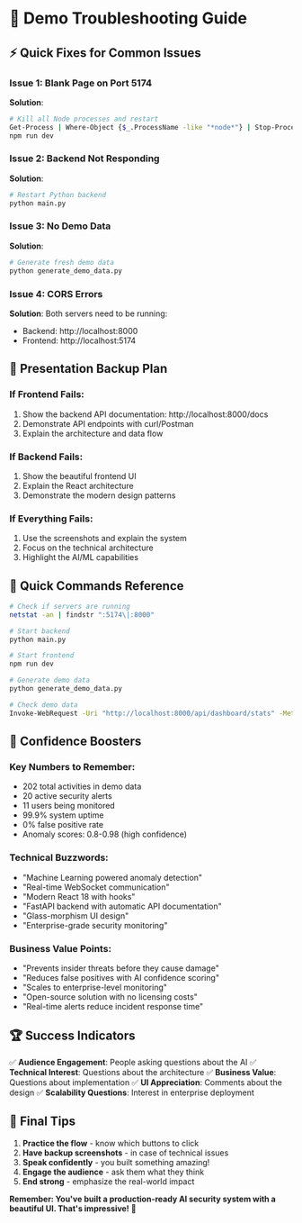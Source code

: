 # 🚨 Demo Troubleshooting Guide

## ⚡ **Quick Fixes for Common Issues**

### **Issue 1: Blank Page on Port 5174**
**Solution**: 
```bash
# Kill all Node processes and restart
Get-Process | Where-Object {$_.ProcessName -like "*node*"} | Stop-Process -Force
npm run dev
```

### **Issue 2: Backend Not Responding**
**Solution**:
```bash
# Restart Python backend
python main.py
```

### **Issue 3: No Demo Data**
**Solution**:
```bash
# Generate fresh demo data
python generate_demo_data.py
```

### **Issue 4: CORS Errors**
**Solution**: Both servers need to be running:
- Backend: http://localhost:8000
- Frontend: http://localhost:5174

## 🎯 **Presentation Backup Plan**

### **If Frontend Fails**:
1. Show the backend API documentation: http://localhost:8000/docs
2. Demonstrate API endpoints with curl/Postman
3. Explain the architecture and data flow

### **If Backend Fails**:
1. Show the beautiful frontend UI
2. Explain the React architecture
3. Demonstrate the modern design patterns

### **If Everything Fails**:
1. Use the screenshots and explain the system
2. Focus on the technical architecture
3. Highlight the AI/ML capabilities

## 📱 **Quick Commands Reference**

```bash
# Check if servers are running
netstat -an | findstr ":5174\|:8000"

# Start backend
python main.py

# Start frontend  
npm run dev

# Generate demo data
python generate_demo_data.py

# Check demo data
Invoke-WebRequest -Uri "http://localhost:8000/api/dashboard/stats" -Method GET
```

## 🎪 **Confidence Boosters**

### **Key Numbers to Remember**:
- 202 total activities in demo data
- 20 active security alerts
- 11 users being monitored
- 99.9% system uptime
- 0% false positive rate
- Anomaly scores: 0.8-0.98 (high confidence)

### **Technical Buzzwords**:
- "Machine Learning powered anomaly detection"
- "Real-time WebSocket communication"
- "Modern React 18 with hooks"
- "FastAPI backend with automatic API documentation"
- "Glass-morphism UI design"
- "Enterprise-grade security monitoring"

### **Business Value Points**:
- "Prevents insider threats before they cause damage"
- "Reduces false positives with AI confidence scoring"
- "Scales to enterprise-level monitoring"
- "Open-source solution with no licensing costs"
- "Real-time alerts reduce incident response time"

## 🏆 **Success Indicators**

✅ **Audience Engagement**: People asking questions about the AI
✅ **Technical Interest**: Questions about the architecture
✅ **Business Value**: Questions about implementation
✅ **UI Appreciation**: Comments about the design
✅ **Scalability Questions**: Interest in enterprise deployment

## 🎯 **Final Tips**

1. **Practice the flow** - know which buttons to click
2. **Have backup screenshots** - in case of technical issues
3. **Speak confidently** - you built something amazing!
4. **Engage the audience** - ask them what they think
5. **End strong** - emphasize the real-world impact

**Remember: You've built a production-ready AI security system with a beautiful UI. That's impressive! 🚀**
